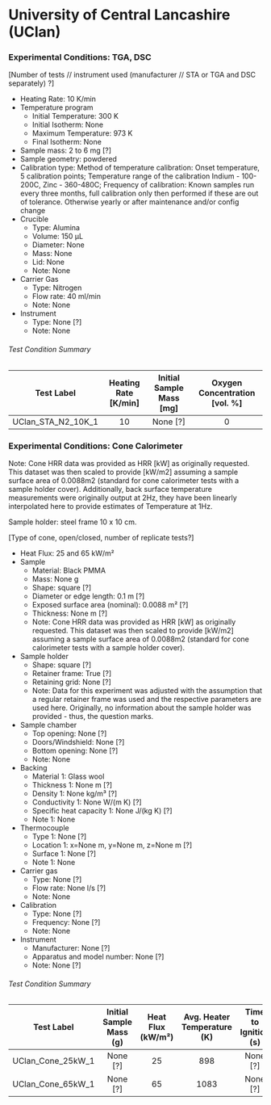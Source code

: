 # University of Central Lancashire (UClan)

### Experimental Conditions: TGA, DSC
[Number of tests // instrument used (manufacturer // STA or TGA and DSC separately) ?]

* Heating Rate: 10 K/min
* Temperature program
  - Initial Temperature: 300 K
  - Initial Isotherm: None
  - Maximum Temperature: 973 K
  - Final Isotherm: None
* Sample mass: 2 to 6 mg [?]
* Sample geometry: powdered
* Calibration type: Method of temperature calibration: Onset temperature, 5 calibration points; Temperature range of the calibration Indium - 100-200C, Zinc - 360-480C; Frequency of calibration: Known samples run every three months, full calibration only then performed if these are out of tolerance. Otherwise yearly or after maintenance and/or config change
* Crucible
  - Type: Alumina
  - Volume: 150 µL
  - Diameter: None
  - Mass: None
  - Lid: None
  - Note: None
* Carrier Gas
  - Type: Nitrogen
  - Flow rate: 40 ml/min
  - Note: None
* Instrument
  - Type: None [?]
  - Note: None

###### Test Condition Summary

| Test Label | Heating Rate [K/min] | Initial Sample Mass [mg] | Oxygen Concentration [vol. %] |
|:------:|:------:|:------:|:------:|
| UClan_STA_N2_10K_1 | 10 | None [?] | 0 |



### Experimental Conditions: Cone Calorimeter
Note: Cone HRR data was provided as HRR [kW] as originally requested. This dataset was then scaled to provide [kW/m2] assuming a sample surface area of 0.0088m2 (standard for cone calorimeter tests with a sample holder cover).
Additionally, back surface temperature measurements were originally output at 2Hz, they have been linearly interpolated here to provide estimates of Temperature at 1Hz.

Sample holder: steel frame 10 x 10 cm.

[Type of cone, open/closed, number of replicate tests?]



* Heat Flux: 25 and 65 kW/m²
* Sample
  - Material: Black PMMA
  - Mass: None g
  - Shape: square [?]
  - Diameter or edge length: 0.1 m [?]
  - Exposed surface area (nominal): 0.0088 m² [?]
  - Thickness: None m [?]
  - Note: Cone HRR data was provided as HRR [kW] as originally requested. This dataset was then scaled to provide [kW/m2] assuming a sample surface area of 0.0088m2 (standard for cone calorimeter tests with a sample holder cover).
* Sample holder
  - Shape: square [?]
  - Retainer frame: True [?]
  - Retaining grid: None [?]
  - Note: Data for this experiment was adjusted with the assumption that a regular retainer frame was used and the respective parameters are used here. Originally, no information about the sample holder was provided - thus, the question marks.
* Sample chamber
  - Top opening: None [?]
  - Doors/Windshield: None [?]
  - Bottom opening: None [?]
  - Note: None
* Backing
  - Material 1: Glass wool
  - Thickness 1: None m [?]
  - Density 1: None kg/m³ [?]
  - Conductivity 1: None W/(m K) [?]
  - Specific heat capacity 1: None J/(kg K) [?]
  - Note 1: None
* Thermocouple
  - Type 1: None [?]
  - Location 1: x=None m, y=None m, z=None m [?]
  - Surface 1: None [?]
  - Note 1: None
* Carrier gas
  - Type: None [?]
  - Flow rate: None l/s [?]
  - Note: None
* Calibration
  - Type: None [?]
  - Frequency: None [?]
  - Note: None
* Instrument
  - Manufacturer: None [?]
  - Apparatus and model number: None [?]
  - Note: None [?]

###### Test Condition Summary

| Test Label | Initial Sample Mass (g) | Heat Flux (kW/m²) | Avg. Heater Temperature (K) | Time to Ignition (s) |
|:------:|:------:|:------:|:------:|:------:|
| UClan_Cone_25kW_1 | None [?] | 25 |  898 | None [?] |
| UClan_Cone_65kW_1 | None [?] | 65 | 1083 | None [?] |
